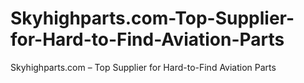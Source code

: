 # Skyhighparts.com-Top-Supplier-for-Hard-to-Find-Aviation-Parts
Skyhighparts.com – Top Supplier for Hard-to-Find Aviation Parts
